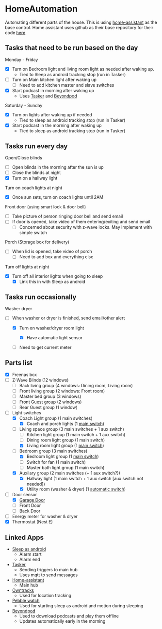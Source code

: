 # HomeAutomation
Automating different parts of the house.
This is using [home-assistant](https://home-assistant.io/) as the base control.  Home assistant uses github as their base repository for their code [here](https://github.com/home-assistant/home-assistant) 

## Tasks that need to be run based on the day
Monday - Friday
 - [x] Turn on Bedroom light and living room light as needed after waking up.  
   - Tied to Sleep as android tracking stop (run in Tasker)
 - [ ] Turn on Main kitchen light after waking up
   - [ ] Need to add kitchen master and slave switches
 - [x] Start podcast in morning after waking up
   - Uses [Tasker](https://tasker.dinglisch.net/) and [Beyondpod](https://www.beyondpod.mobi/android/index.htm)
   
Saturday - Sunday
 - [x] Turn on lights after waking up if needed
   - Tied to sleep as android tracking stop (run in Tasker)
 - [x] Start podcast in the morning after waking up
   - Tied to sleep as android tracking stop (run in Tasker)

## Tasks run every day
Open/Close blinds
 - [ ] Open blinds in the morning after the sun is up
 - [ ] Close the blinds at night
 - [x] Turn on a hallway light
  
Turn on coach lights at night
 - [x] Once sun sets, turn on coach lights until 2AM

Front door (using smart lock & door bell)
 - [ ] Take picture of person ringing door bell and send email
 - [ ] If door is opened, take video of them entering/exiting and send email
   - [ ] Concerned about security with z-wave locks.  May implement with simple switch
 
Porch (Storage box for delivery)
 - [ ] When lid is opened, take video of porch
   - [ ] Need to add box and everything else

Turn off lights at night
 - [x] Turn off all interior lights when going to sleep
   - [x] Link this in with Sleep as android

## Tasks run occasionally 
Washer dryer
 - [ ] When washer or dryer is finished, send email/other alert
   - [x] Turn on washer/dryer room light
     - [x] Have automatic light sensor
   - [ ] Need to get current meter



## Parts list

 - [x] Freenas box
 - [ ] Z-Wave Blinds (12 windows)
   - [ ] Back living group (4 windows: Dining room, Living room)
   - [ ] Front living group (2 windows: Front room)
   - [ ] Master bed group (3 windows)
   - [ ] Front Guest group (2 windows)
   - [ ] Rear Guest group (1 window)
 - [ ] Light switches
   - [x] Coach Light group (1 main switches)
     - [x] Coach and porch lights (1 [main switch](https://www.amazon.com/gp/product/B00PYMGOHM?th=1&pldnSite=1))
   - [ ] Living space group (3 main switches + 1 aux switch)
     - [ ] Kitchen light group (1 main switch + 1 aux switch)
     - [ ] Dining room light group (1 main switch)
     - [x] Living room light group (1 [main switch](https://www.amazon.com/gp/product/B00PYMGOHM?th=1&pldnSite=1))
   - [ ] Bedroom group (3 main switches)
     - [x] Bedroom light group (1 [main switch](https://www.amazon.com/gp/product/B00PYMGOHM?th=1&pldnSite=1))
     - [ ] Switch for fan (1 main switch)
     - [ ] Master bath light group (1 main switch)
   - [x] Auxilary group (2 main switches (+ 1 aux switch?))
     - [x] Hallway light (1 main switch + 1 aux switch [aux switch not needed])
     - [x] Utility room (washer & dryer) (1 [automatic switch](https://www.amazon.com/TOPGREENER-TSOS5-W-Single-Pole-Fluorescent-Incandescent/dp/B015G8VLNA/ref=sr_1_4?s=hi&ie=UTF8&qid=1487179597&sr=1-4&keywords=automatic+light+switch))
 - [ ] Door sensor
   - [x] [Garage Door](https://smile.amazon.com/gp/product/B01N5HB4U5/ref=oh_aui_detailpage_o02_s00?ie=UTF8&psc=1)
   - [ ] Front Door
   - [ ] Back Door
 - [ ] Energy meter for washer & dryer
 - [x] Thermostat (Nest E)

## Linked Apps
 - [Sleep as android](http://sleep.urbandroid.org/)
   - Alarm start
   - Alarm end
 - [Tasker](https://tasker.dinglisch.net/)
   - Sending triggers to main hub
   - Uses mqtt to send messages
 - [Home-assistant](https://home-assistant.io/)
   - Main hub
 - [Owntracks](http://owntracks.org/)
   - Used for location tracking
 - [Pebble watch](https://www.pebble.com/)
   - Used for starting sleep as android and motion during sleeping
 - [Beyondpod](https://www.beyondpod.mobi/android/index.htm)
   - Used to download podcasts and play them offline
   - Updates automatically early in the morning
